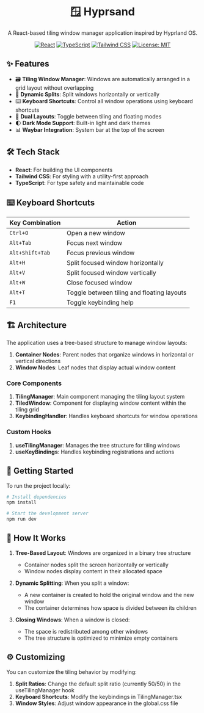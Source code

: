 <!-- markdownlint-disable MD033 -->
<!-- markdownlint-disable MD041 -->

<div align="center">

# 🪟 Hyprsand

A React-based tiling window manager application inspired by Hyprland OS.

[![React](https://img.shields.io/badge/React-20232A?style=for-the-badge&logo=react&logoColor=61DAFB)](https://reactjs.org/)
[![TypeScript](https://img.shields.io/badge/TypeScript-007ACC?style=for-the-badge&logo=typescript&logoColor=white)](https://www.typescriptlang.org/)
[![Tailwind CSS](https://img.shields.io/badge/Tailwind_CSS-38B2AC?style=for-the-badge&logo=tailwind-css&logoColor=white)](https://tailwindcss.com/)
[![License: MIT](https://img.shields.io/badge/License-MIT-yellow.svg?style=for-the-badge)](https://opensource.org/licenses/MIT)

</div>

## ✨ Features

- 🗃️ **Tiling Window Manager**: Windows are automatically arranged in a grid layout without overlapping
- 📏 **Dynamic Splits**: Split windows horizontally or vertically
- ⌨️ **Keyboard Shortcuts**: Control all window operations using keyboard shortcuts
- 🔄 **Dual Layouts**: Toggle between tiling and floating modes
- 🌓 **Dark Mode Support**: Built-in light and dark themes
- 📊 **Waybar Integration**: System bar at the top of the screen

## 🛠️ Tech Stack

- **React**: For building the UI components
- **Tailwind CSS**: For styling with a utility-first approach
- **TypeScript**: For type safety and maintainable code

## ⌨️ Keyboard Shortcuts

| Key Combination | Action |
|----------------|--------|
| `Ctrl+O` | Open a new window |
| `Alt+Tab` | Focus next window |
| `Alt+Shift+Tab` | Focus previous window |
| `Alt+H` | Split focused window horizontally |
| `Alt+V` | Split focused window vertically |
| `Alt+W` | Close focused window |
| `Alt+T` | Toggle between tiling and floating layouts |
| `F1` | Toggle keybinding help |

## 🏗️ Architecture

The application uses a tree-based structure to manage window layouts:

1. **Container Nodes**: Parent nodes that organize windows in horizontal or vertical directions
2. **Window Nodes**: Leaf nodes that display actual window content

### Core Components

1. **TilingManager**: Main component managing the tiling layout system
2. **TiledWindow**: Component for displaying window content within the tiling grid
3. **KeybindingHandler**: Handles keyboard shortcuts for window operations

### Custom Hooks

1. **useTilingManager**: Manages the tree structure for tiling windows
2. **useKeyBindings**: Handles keybinding registrations and actions

## 🚀 Getting Started

To run the project locally:

```bash
# Install dependencies
npm install

# Start the development server
npm run dev
```

## 🔧 How It Works

1. **Tree-Based Layout**: Windows are organized in a binary tree structure
   - Container nodes split the screen horizontally or vertically
   - Window nodes display content in their allocated space

2. **Dynamic Splitting**: When you split a window:
   - A new container is created to hold the original window and the new window
   - The container determines how space is divided between its children

3. **Closing Windows**: When a window is closed:
   - The space is redistributed among other windows
   - The tree structure is optimized to minimize empty containers

## ⚙️ Customizing

You can customize the tiling behavior by modifying:

1. **Split Ratios**: Change the default split ratio (currently 50/50) in the useTilingManager hook
2. **Keyboard Shortcuts**: Modify the keybindings in TilingManager.tsx
3. **Window Styles**: Adjust window appearance in the global.css file
